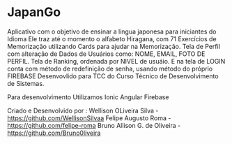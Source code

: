# JapanGo
Aplicativo com o objetivo de ensinar a lingua japonesa para iniciantes do Idioma
Ele traz até o momento o alfabeto Hiragana, com 71 Exercícios de Memorização utilizando Cards para ajudar na Memorização.
Tela de Perfil com alteração de Dados de Usuários como: NOME, EMAIL, FOTO DE PERFIL.
Tela de Ranking, ordenada por NIVEL de usuáio.
E na tela de LOGIN conta com método de redefinição de senha, usando método do próprio FIREBASE
Desenvovlido para TCC do Curso Técnico de Desenvolvimento de Sistemas.

Para desenvolvimento Utilizamos
Ionic
Angular
Firebase

Criado e Desenvolvido por :
Wellison OLiveira Silva - https://github.com/WellisonSilvaa
Felipe Augusto Roma - https://github.com/felipe-roma
Bruno Allison G. de Oliveira - https://github.com/Bruno0liveira


